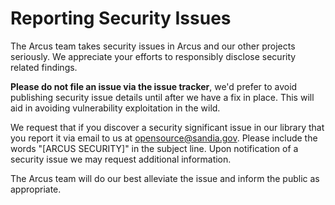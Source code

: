# Reporting Security Issues

The Arcus team takes security issues in Arcus and our other projects seriously. We appreciate your efforts to responsibly disclose security related findings.

 **Please do not file an issue via the issue tracker**, we'd prefer to avoid publishing security issue details until after we have a fix in place. This will aid in avoiding vulnerability exploitation in the wild.

We request that if you discover a security significant issue in our library that you report it via email to us at [opensource@sandia.gov](mailto:opensource@sandia.gov). Please include the words "[ARCUS SECURITY]" in the subject line. Upon notification of a security issue we may request additional information.

The Arcus team will do our best alleviate the issue and inform the public as appropriate.

